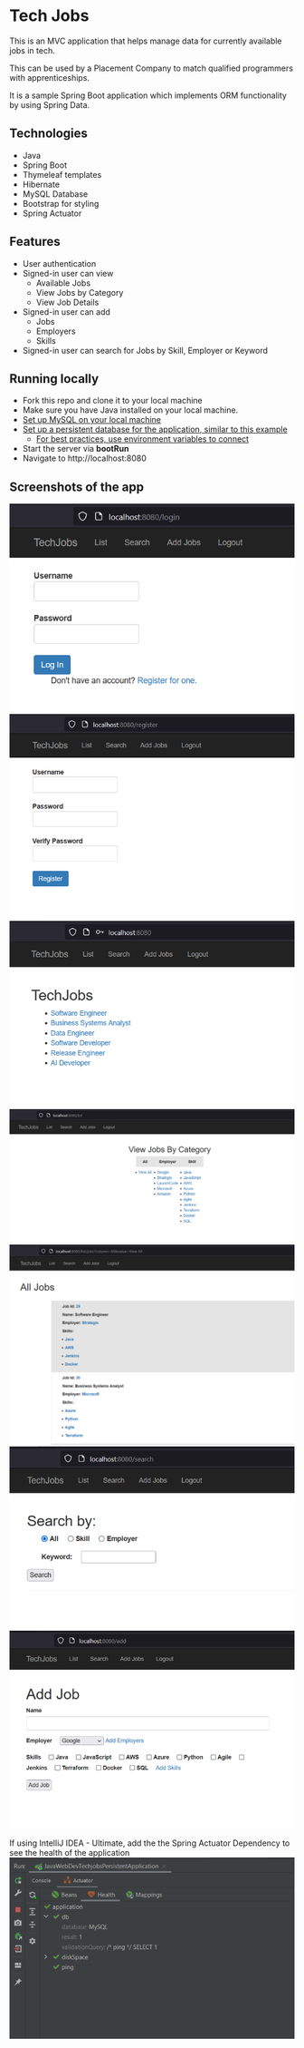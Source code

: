 # Tech Jobs

This is an MVC application that helps manage data for currently available jobs in tech. 

This can be used by a Placement Company to match qualified programmers with apprenticeships.

It is a sample Spring Boot application which implements ORM functionality by using Spring Data.

## Technologies
* Java
* Spring Boot
* Thymeleaf templates
* Hibernate
* MySQL Database
* Bootstrap for styling
* Spring Actuator

## Features
* User authentication
* Signed-in user can view 
  * Available Jobs 
  * View Jobs by Category
  * View Job Details
* Signed-in user can add 
  * Jobs
  * Employers
  * Skills
* Signed-in user can search for Jobs by Skill, Employer or Keyword

## Running locally
* Fork this repo and clone it to your local machine
* Make sure you have Java installed on your local machine.
* [Set up MySQL on your local machine](https://ladvien.com/data-analytics-mysql-localhost-setup/)
* [Set up a persistent database for the application, similar to this example](https://education.launchcode.org/java-web-development/chapters/orm-part1/background.html#setting-up-a-persistent-database-video)
  * [For best practices, use environment variables to connect](https://education.launchcode.org/gis-devops/configurations/02-environment-variables-intellij/index.html)
* Start the server via **bootRun**
* Navigate to http://localhost:8080

## Screenshots of the app
![FirstPage](./img/1.png)
![](./img/2.png)
![](./img/3.png)
![](./img/4.png)
![](./img/5.png)
![](./img/6.png)
![](./img/7.png)

If using IntelliJ IDEA - Ultimate, add the the Spring Actuator Dependency to see the health of the application
![](./img/8.png)
